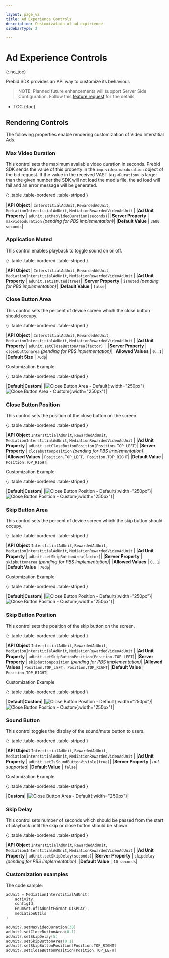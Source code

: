 ```yaml
---

layout: page_v2
title: Ad Experience Controls
description: Customization of ad expirience
sidebarType: 2

---
```


# Ad Experience Controls
{:.no_toc}

Prebid SDK provides an API way to customize its behaviour. 

> NOTE: Planned future enhancements will support Server Side Configuration. Follow this [feature request](https://github.com/prebid/prebid-server/issues/2186) for the details. 

* TOC
{:toc}


## Rendering Controls


The following properties enable rendering customization of Video Interstitial Ads.

### Max Video Duration

This control sets the maximum available video duration in seconds. Prebid SDK sends the value of this property in the  `imp.video.maxduration` object of the bid request. If the value in the received VAST tag `<Duration>` is larger than the given number the SDK will not load the media file, the ad load will fail and an error message will be generated.


{: .table .table-bordered .table-striped }

|**API Object**         | `InterstitialAdUnit`, `RewardedAdUnit`, <br />`MediationInterstitialAdUnit`, `MediationRewardedVideoAdUnit` |
|**Ad Unit Property**   | `adUnit.setMaxVideoDuration(seconds)`|
|**Server Property**    | `maxvideoduration` *(pending for PBS implementation)*|
|**Default Value**     | `3600 seconds`|

### Application Muted

This control enables playback to toggle sound on or off.  

{: .table .table-bordered .table-striped }

|**API Object**         | `InterstitialAdUnit`, `RewardedAdUnit`, <br />`MediationInterstitialAdUnit`, `MediationRewardedVideoAdUnit` |
|**Ad Unit Property**   | `adUnit.setIsMuted(true)`|
|**Server Property**    | `ismuted` *(pending for PBS implementation)*|
|**Default Value**     | `false`|

### Close Button Area

This control sets the percent of device screen which the close button should occupy.

{: .table .table-bordered .table-striped }

|**API Object**         | `InterstitialAdUnit`, `RewardedAdUnit`, <br />`MediationInterstitialAdUnit`, `MediationRewardedVideoAdUnit` |
|**Ad Unit Property**   | `adUnit.setCloseButtonArea(factor) `|
|**Server Property**    | `closebuttonarea` *(pending for PBS implementation)*|
|**Allowed Values**     | `0..1`|
|**Default Size**       | `70dp`|

Customization Example

{: .table .table-bordered .table-striped }

|**Default**|**Custom**|
|![Close Button Area - Default](/assets/images/prebid-mobile/modules/rendering/ad-experience/android-close-button-area-default.jpg){:width="250px"}|![Close Button Area - Custom](/assets/images/prebid-mobile/modules/rendering/ad-experience/android-close-button-area-custom.jpg){:width="250px"}|


### Close Button Position

This control sets the position of the close button on the screen.

{: .table .table-bordered .table-striped }

|**API Object**         `InterstitialAdUnit`, `RewardedAdUnit`, <br />`MediationInterstitialAdUnit`, `MediationRewardedVideoAdUnit` |
|**Ad Unit Property**   | `adUnit.setCloseButtonPosition(Position.TOP_LEFT)`|
|**Server Property**    | `closebuttonposition` *(pending for PBS implementation)*|
|**Allowed Values**     | `Position.TOP_LEFT, Position.TOP_RIGHT`|
|**Default Value**      | `Position.TOP_RIGHT`|


Customization Example

{: .table .table-bordered .table-striped }

|**Default**|**Custom**|
|![Close Button Position - Default](/assets/images/prebid-mobile/modules/rendering/ad-experience/android-close-button-position-default.jpg){:width="250px"}|![Close Button Position - Custom](/assets/images/prebid-mobile/modules/rendering/ad-experience/android-close-button-position-custom.jpg){:width="250px"}|


### Skip Button Area

This control sets the percent of device screen which the skip button should occupy.

{: .table .table-bordered .table-striped }

|**API Object**         `InterstitialAdUnit`, `RewardedAdUnit`, <br />`MediationInterstitialAdUnit`, `MediationRewardedVideoAdUnit` |
|**Ad Unit Property**   | `adUnit.setSkipButtonArea(factor)`|
|**Server Property**    | `skipbuttonarea` *(pending for PBS implementation)*|
|**Allowed Values**     | `0..1`|
|**Default Value**      | `70dp`|

Customization Example

{: .table .table-bordered .table-striped }

|**Default**|**Custom**|
|![Close Button Position - Default](/assets/images/prebid-mobile/modules/rendering/ad-experience/android-skip-button-area-default.jpg){:width="250px"}|![Close Button Position - Custom](/assets/images/prebid-mobile/modules/rendering/ad-experience/android-skip-button-area-custom.jpg){:width="250px"}|


### Skip Button Position

This control sets the position of the skip button on the screen.

{: .table .table-bordered .table-striped }

|**API Object**         `InterstitialAdUnit`, `RewardedAdUnit`, <br />`MediationInterstitialAdUnit`, `MediationRewardedVideoAdUnit` |
|**Ad Unit Property**   | `adUnit.setSkipButtonPosition(Position.TOP_LEFT)`|
|**Server Property**    | `skipbuttonposition` *(pending for PBS implementation)*|
|**Allowed Values**     | `Position.TOP_LEFT, Position.TOP_RIGHT`|
|**Default Value**      | `Position.TOP_RIGHT`|

Customization Example

{: .table .table-bordered .table-striped }

|**Default**|**Custom**|
|![Close Button Position - Default](/assets/images/prebid-mobile/modules/rendering/ad-experience/android-skip-button-position-default.jpg){:width="250px"}|![Close Button Position - Custom](/assets/images/prebid-mobile/modules/rendering/ad-experience/android-skip-button-position-custom.jpg){:width="250px"}|

### Sound Button

This control toggles the display of the sound/mute button to users.

{: .table .table-bordered .table-striped }

|**API Object**         `InterstitialAdUnit`, `RewardedAdUnit`, <br />`MediationInterstitialAdUnit`, `MediationRewardedVideoAdUnit` |
|**Ad Unit Property**   | `adUnit.setIsSoundButtonVisible(true)`|
|**Server Property**    | *not supported*|
|**Default Value**      | `false`|

Customization Example

{: .table .table-bordered .table-striped }

|**Custom**|
|![Close Button Area - Default](/assets/images/prebid-mobile/modules/rendering/ad-experience/android-sound-button.jpg){:width="250px"}|


### Skip Delay

This control sets number of seconds which should be passed from the start of playback until the skip or close button should be shown.

{: .table .table-bordered .table-striped }

|**API Object**         `InterstitialAdUnit`, `RewardedAdUnit`, <br />`MediationInterstitialAdUnit`, `MediationRewardedVideoAdUnit` |
|**Ad Unit Property**   | `adUnit.setSkipDelay(seconds)`|
|**Server Property**    | `skipdelay` *(pending for PBS implementation)*|
|**Default Value**      | `10 seconds`|


### Customization examples

The code sample:


``` kotlin
adUnit = MediationInterstitialAdUnit(
    activity,
    configId,
    EnumSet.of(AdUnitFormat.DISPLAY),
    mediationUtils
)

adUnit?.setMaxVideoDuration(30)
adUnit?.setCloseButtonArea(0.1)
adUnit?.setSkipDelay(5)
adUnit?.setSkipButtonArea(0.1)
adUnit?.setSkipButtonPosition(Position.TOP_RIGHT)
adUnit?.setCloseButtonPosition(Position.TOP_LEFT)
```

